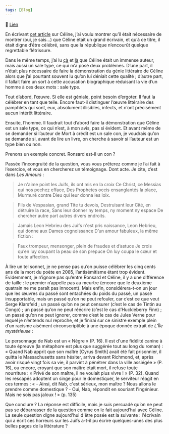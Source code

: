 ```yaml
---
tags: [Blog]
---
```


🔗 [Lien](https://www.ralentirtravaux.com/le_blog/qui-fera-la-part-du-feu/)

En écrivant [cet article](http://www.ralentirtravaux.com/le_blog/?p=1222) sur Céline, j’ai voulu montrer qu’il était nécessaire de montrer (oui, je sais…) que Céline était un grand écrivain, et qu’à ce titre, il était digne d’être célébré, sans que la république n’encourût quelque regrettable flétrissure.

Dans le même temps, j’ai lu [çà](http://www.lepost.fr/article/2011/01/23/2380165_philippe-besson-sur-celine-decision-d-une-rare-imbecilite-et-d-une-grande-lachete.html#xtor=RSS-30) et [là](http://culture.france2.fr/livres/actu/mitterrand-a-relu-celine-avant-de-se-decider---66986602.html) que Céline était un immense auteur, mais aussi un sale type, ce qui m’a posé deux problèmes. D’une part, il n’était plus nécessaire de faire la démonstration du génie littéraire de Céline alors que j’ai pourtant souvent lu qu’on lui déniait cette qualité ; d’autre part, il fallait faire un sort à cette accusation biographique réduisant la vie d’un homme à ces deux mots : sale type.

Tout d’abord, l’œuvre. Si elle est géniale, point besoin d’ergoter. Il faut la célébrer en tant que telle. Encore faut-il distinguer l’œuvre littéraire des pamphlets qui sont, eux, absolument illisibles, infects, et n’ont précisément aucun intérêt littéraire. 

Ensuite, l’homme. ll faudrait tout d’abord faire la démonstration que Céline est un sale type, ce qui n’est, à mon avis, pas si évident. Et avant même de se demander si l’auteur de Mort à crédit est un sale con, je voudrais qu’on se demande si, avant de lire un livre, on cherche à savoir si l’auteur est un type bien ou non.

Prenons un exemple concret. Ronsard est-il un con ?

Passée l'incongruité de la question, vous vous prêterez comme je l’ai fait à l’exercice, et vous en chercherez un témoignage. Dont acte. Je cite, c’est dans *Les Amours* :

> Je n'aime point les Juifs, ils ont mis en la croix
> Ce Christ, ce Messias qui nos pechez efface,
> Des Prophetes occis ensanglantés la place,
> Murmuré contre Dieu qui leur donna les loix.

> Fils de Vespasian, grand Tite tu devois,
> Destruisant leur Cité, en détruire la race,
> Sans leur donner ny temps, ny moment ny espace
> De chercher autre part autres divers endroits.

> Jamais Leon Hebrieu des Juifs n'est pris naissance,
> Leon Hebrieu, qui donne aux Dames cognoissance
> D’un amour fabuleux, la même fiction :

> Faux trompeur, mensonger, plein de fraudes et d’astuce
> Je crois qu’en luy coupant la peau de son prepuce
> On luy coupa le cœur et toute affection.

À lire un tel sonnet, je ne pense pas qu’on puisse célébrer les cinq cents ans de la mort du poète en 2085, l’antisémitisme étant trop évident.
Évidemment, je n’ignore pas qu’entre Ronsard et Céline, il y a une différence de taille : le premier n’appelle pas au meurtre (encore que le deuxième quatrain ne me paraît pas innocent). Mais enfin, considérera-t-on un jour que les œuvres du passé sont entachées du poids du passé, un passé insupportable, mais un passé qu’on ne peut refouler, car c’est ce que veut Serge Klarsfeld ; un passé qu’on ne peut censurer (c’est le cas de Tintin au Congo) ; un passé qu’on ne peut réécrire (c’est le cas d’Huckleberry Finn) ; un passé qu’on ne peut ignorer, comme c’est le cas de Jules Verne pour lequel je n’entends nul reproche, et je finirai sur ce sinistre exemple plein d’un racisme aisément circonscriptible à une époque donnée extrait de *L’Île mystérieuse* :

Le personnage de Nab est un « Nègre » (P. 16). Il est d'une fidélité canine à toute épreuve (la métaphore est plus que suggérée tout au long du roman) : « Quand Nab apprit que son maître [Cyrus Smith] avait été fait prisonnier, il quitta le Massachusetts sans hésiter, arriva devant Richmond, et, après avoir risqué vingt fois sa vie, il parvint à pénétrer dans la ville assiégée » (P. 16), ou encore, croyant que son maître était mort, il refuse toute nourriture : « Privé de son maître, il ne voulait plus vivre ! » (P. 32). Quand les rescapés adoptent un singe pour le domestiquer, le serviteur réagit en ces termes : « - Ainsi, dit Nab, c'est sérieux, mon maître ? Nous allons le prendre comme domestique ? - Oui, Nab, répondit en souriant l'ingénieur. Mais ne sois pas jaloux ! » (p. 135)

Que conclure ? La réponse est difficile, mais je suis persuadé qu’on ne peut pas se débarrasser de la question comme on le fait aujourd’hui avec Céline. La seule question digne aujourd'hui d'être posée est la suivante : l'écrivain qui a écrit ces horreurs sur les Juifs a-t-il pu écrire quelques-unes des plus belles pages de la littérature ?